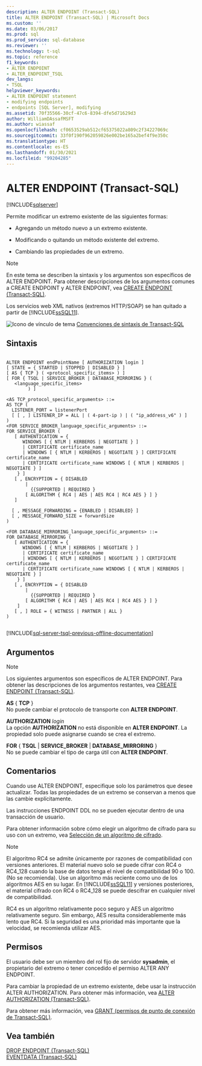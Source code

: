 ```yaml
---
description: ALTER ENDPOINT (Transact-SQL)
title: ALTER ENDPOINT (Transact-SQL) | Microsoft Docs
ms.custom: ''
ms.date: 03/06/2017
ms.prod: sql
ms.prod_service: sql-database
ms.reviewer: ''
ms.technology: t-sql
ms.topic: reference
f1_keywords:
- ALTER ENDPOINT
- ALTER_ENDPOINT_TSQL
dev_langs:
- TSQL
helpviewer_keywords:
- ALTER ENDPOINT statement
- modifying endpoints
- endpoints [SQL Server], modifying
ms.assetid: 70f35566-30cf-47c6-8394-dfe5d71629d3
author: WilliamDAssafMSFT
ms.author: wiassaf
ms.openlocfilehash: cf0653529ab512cf65375022a809c2f34227069c
ms.sourcegitcommit: 33f0f190f962059826e002be165a2bef4f9e350c
ms.translationtype: HT
ms.contentlocale: es-ES
ms.lasthandoff: 01/30/2021
ms.locfileid: "99204285"
---
```

# <a name="alter-endpoint-transact-sql"></a>ALTER ENDPOINT (Transact-SQL)
[!INCLUDE[sqlserver](../../includes/applies-to-version/sqlserver.md)]

  Permite modificar un extremo existente de las siguientes formas:  
  
-   Agregando un método nuevo a un extremo existente.  
  
-   Modificando o quitando un método existente del extremo.  
  
-   Cambiando las propiedades de un extremo.  
  
> [!NOTE]  
>  En este tema se describen la sintaxis y los argumentos son específicos de ALTER ENDPOINT. Para obtener descripciones de los argumentos comunes a CREATE ENDPOINT y ALTER ENDPOINT, vea [CREATE ENDPOINT &#40;Transact-SQL&#41;](../../t-sql/statements/create-endpoint-transact-sql.md).  
  
 Los servicios web XML nativos (extremos HTTP/SOAP) se han quitado a partir de [!INCLUDE[ssSQL11](../../includes/sssql11-md.md)].  
  
 ![Icono de vínculo de tema](../../database-engine/configure-windows/media/topic-link.gif "Icono de vínculo de tema") [Convenciones de sintaxis de Transact-SQL](../../t-sql/language-elements/transact-sql-syntax-conventions-transact-sql.md)  
  
## <a name="syntax"></a>Sintaxis  
  
```syntaxsql
  
ALTER ENDPOINT endPointName [ AUTHORIZATION login ]  
[ STATE = { STARTED | STOPPED | DISABLED } ]  
[ AS { TCP } ( <protocol_specific_items> ) ]  
[ FOR { TSQL | SERVICE_BROKER | DATABASE_MIRRORING } (  
   <language_specific_items>  
        ) ]  
  
<AS TCP_protocol_specific_arguments> ::=  
AS TCP (  
  LISTENER_PORT = listenerPort  
  [ [ , ] LISTENER_IP = ALL | ( 4-part-ip ) | ( "ip_address_v6" ) ]  
)  
<FOR SERVICE_BROKER_language_specific_arguments> ::=  
FOR SERVICE_BROKER (  
   [ AUTHENTICATION = {   
      WINDOWS [ { NTLM | KERBEROS | NEGOTIATE } ]  
      | CERTIFICATE certificate_name   
      | WINDOWS [ { NTLM | KERBEROS | NEGOTIATE } ] CERTIFICATE certificate_name   
      | CERTIFICATE certificate_name WINDOWS [ { NTLM | KERBEROS | NEGOTIATE } ]   
    } ]  
   [ , ENCRYPTION = { DISABLED   
       |   
         {{SUPPORTED | REQUIRED }   
       [ ALGORITHM { RC4 | AES | AES RC4 | RC4 AES } ] }   
   ]  
  
  [ , MESSAGE_FORWARDING = {ENABLED | DISABLED} ]  
  [ , MESSAGE_FORWARD_SIZE = forwardSize  
)  
  
<FOR DATABASE_MIRRORING_language_specific_arguments> ::=  
FOR DATABASE_MIRRORING (  
   [ AUTHENTICATION = {   
      WINDOWS [ { NTLM | KERBEROS | NEGOTIATE } ]  
      | CERTIFICATE certificate_name   
      | WINDOWS [ { NTLM | KERBEROS | NEGOTIATE } ] CERTIFICATE certificate_name   
      | CERTIFICATE certificate_name WINDOWS [ { NTLM | KERBEROS | NEGOTIATE } ]   
    } ]  
   [ , ENCRYPTION = { DISABLED   
       |   
         {{SUPPORTED | REQUIRED }   
       [ ALGORITHM { RC4 | AES | AES RC4 | RC4 AES } ] }   
    ]   
   [ , ] ROLE = { WITNESS | PARTNER | ALL }  
)  
  
```  
  
[!INCLUDE[sql-server-tsql-previous-offline-documentation](../../includes/sql-server-tsql-previous-offline-documentation.md)]

## <a name="arguments"></a>Argumentos
  
> [!NOTE]  
>  Los siguientes argumentos son específicos de ALTER ENDPOINT. Para obtener las descripciones de los argumentos restantes, vea [CREATE ENDPOINT &#40;Transact-SQL&#41;](../../t-sql/statements/create-endpoint-transact-sql.md).  
  
 **AS** { **TCP** }  
 No puede cambiar el protocolo de transporte con **ALTER ENDPOINT**.  
  
 **AUTHORIZATION** *login*  
 La opción **AUTHORIZATION** no está disponible en **ALTER ENDPOINT**. La propiedad solo puede asignarse cuando se crea el extremo.  
  
 **FOR** { **TSQL** | **SERVICE_BROKER** | **DATABASE_MIRRORING** }  
 No se puede cambiar el tipo de carga útil con **ALTER ENDPOINT**.  
  
## <a name="remarks"></a>Comentarios  
 Cuando use ALTER ENDPOINT, especifique solo los parámetros que desee actualizar. Todas las propiedades de un extremo se conservan a menos que las cambie explícitamente.  
  
 Las instrucciones ENDPOINT DDL no se pueden ejecutar dentro de una transacción de usuario.  
  
 Para obtener información sobre cómo elegir un algoritmo de cifrado para su uso con un extremo, vea [Selección de un algoritmo de cifrado](../../relational-databases/security/encryption/choose-an-encryption-algorithm.md).  
  
> [!NOTE]  
>  El algoritmo RC4 se admite únicamente por razones de compatibilidad con versiones anteriores. El material nuevo solo se puede cifrar con RC4 o RC4_128 cuando la base de datos tenga el nivel de compatibilidad 90 o 100. (No se recomienda). Use un algoritmo más reciente como uno de los algoritmos AES en su lugar. En [!INCLUDE[ssSQL11](../../includes/sssql11-md.md)] y versiones posteriores, el material cifrado con RC4 o RC4_128 se puede descifrar en cualquier nivel de compatibilidad.  
>   
>  RC4 es un algoritmo relativamente poco seguro y AES un algoritmo relativamente seguro. Sin embargo, AES resulta considerablemente más lento que RC4. Si la seguridad es una prioridad más importante que la velocidad, se recomienda utilizar AES.  
  
## <a name="permissions"></a>Permisos  
 El usuario debe ser un miembro del rol fijo de servidor **sysadmin**, el propietario del extremo o tener concedido el permiso ALTER ANY ENDPOINT.  
  
 Para cambiar la propiedad de un extremo existente, debe usar la instrucción ALTER AUTHORIZATION. Para obtener más información, vea [ALTER AUTHORIZATION &#40;Transact-SQL&#41;](../../t-sql/statements/alter-authorization-transact-sql.md).  
  
 Para obtener más información, vea [GRANT &#40;permisos de punto de conexión de Transact-SQL&#41;](../../t-sql/statements/grant-endpoint-permissions-transact-sql.md).  
  
## <a name="see-also"></a>Vea también  
 [DROP ENDPOINT &#40;Transact-SQL&#41;](../../t-sql/statements/drop-endpoint-transact-sql.md)   
 [EVENTDATA &#40;Transact-SQL&#41;](../../t-sql/functions/eventdata-transact-sql.md)  
  
  
